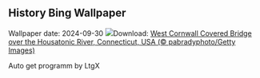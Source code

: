 ## History Bing Wallpaper
Wallpaper date: 2024-09-30
![](https://www.bing.com/th?id=OHR.ConnecticutBridge_EN-CA8942855073_UHD.jpg&w=1000)Download: [West Cornwall Covered Bridge over the Housatonic River, Connecticut, USA (© pabradyphoto/Getty Images)](https://www.bing.com/th?id=OHR.ConnecticutBridge_EN-CA8942855073_UHD.jpg)

Auto get programm by LtgX
